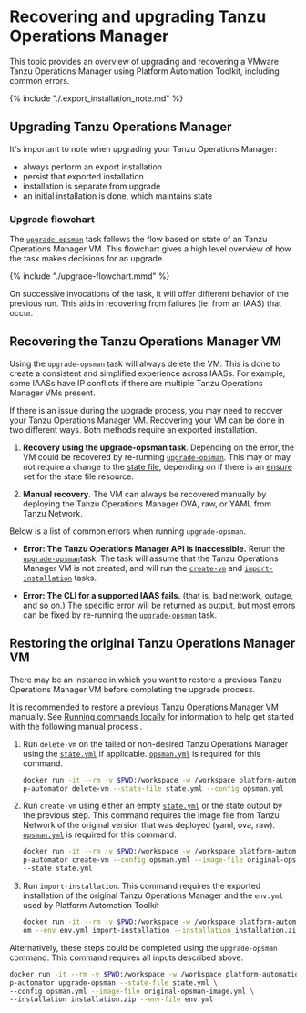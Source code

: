 # Recovering and upgrading Tanzu Operations Manager

This topic provides an overview
of upgrading and recovering a VMware Tanzu Operations Manager using Platform Automation Toolkit,
including common errors.

{% include "./.export_installation_note.md" %}

## Upgrading Tanzu Operations Manager

It's important to note when upgrading your Tanzu Operations Manager:

* always perform an export installation
* persist that exported installation
* installation is separate from upgrade
* an initial installation is done, which maintains state

### Upgrade flowchart

The [`upgrade-opsman`](../tasks.md#upgrade-opsman) task follows the flow based on state of an Tanzu Operations Manager VM.
This flowchart gives a high level overview of how the task makes decisions for an upgrade.

{% include "./upgrade-flowchart.mmd" %}

On successive invocations of the task, it will offer different behavior of the previous run.
This aids in recovering from failures (ie: from an IAAS) that occur.

## Recovering the Tanzu Operations Manager VM

Using the `upgrade-opsman` task will always delete the VM.
This is done to create a consistent and simplified experience across IAASs.
For example, some IAASs have IP conflicts
if there are multiple Tanzu Operations Manager VMs present.

If there is an issue during the upgrade process,
you may need to recover your Tanzu Operations Manager VM. 
Recovering your VM can be done in two different ways.
Both methods require an exported installation.

1. **Recovery using the upgrade-opsman task**. Depending on the error,
   the VM could be recovered by re-running [`upgrade-opsman`](../tasks.md#upgrade-opsman).
   This may or may not require a change to the [state file](../inputs-outputs.md#state),
   depending on if there is an [ensure](https://concourse-ci.org/jobs.html#schema.step.ensure)
   set for the state file resource.
   
2. **Manual recovery**. The VM can always be recovered manually
   by deploying the Tanzu Operations Manager OVA, raw, or YAML from Tanzu Network.

Below is a list of common errors when running `upgrade-opsman`.

- **Error: The Tanzu Operations Manager API is inaccessible.**
  Rerun the [`upgrade-opsman`](../tasks.md#upgrade-opsman)task. The task will assume that the Tanzu Operations Manager VM is not
  created, and will run the [`create-vm`](../tasks.md#create-vm) and
  [`import-installation`](../tasks.md#import-installation) tasks.

- **Error: The CLI for a supported IAAS fails.** (that is, bad network, outage, and so on.)
  The specific error will be returned as output,
  but most errors can be fixed
  by re-running the [`upgrade-opsman`](../tasks.md#upgrade-opsman) task.

## Restoring the original Tanzu Operations Manager VM
There may be an instance in which you want to restore a previous Tanzu Operations Manager VM
before completing the upgrade process.

It is recommended to restore a previous Tanzu Operations Manager VM manually.
See [Running commands locally](../how-to-guides/running-commands-locally.md)
for information to help get started with the following manual process .

1. Run `delete-vm` on the failed or non-desired Tanzu Operations Manager
   using the [`state.yml`](../inputs-outputs.md#state) if applicable.
   [`opsman.yml`](../inputs-outputs.md#tanzu-operations-manager-config) is required for this command.
   ```bash
   docker run -it --rm -v $PWD:/workspace -w /workspace platform-automation-image \
   p-automator delete-vm --state-file state.yml --config opsman.yml
   ```
   
2. Run `create-vm` using either an empty [`state.yml`](../inputs-outputs.md#state)
   or the state output by the previous step. 
   This command requires the image file from Tanzu Network
   of the original version that was deployed (yaml, ova, raw).
   [`opsman.yml`](../inputs-outputs.md#tanzu-operations-manager-config) is required for this command.
    ```bash
    docker run -it --rm -v $PWD:/workspace -w /workspace platform-automation-image \
    p-automator create-vm --config opsman.yml --image-file original-opsman-image.yml \
    --state state.yml
    ```
   
3. Run `import-installation`.
   This command requires the exported installation of the original Tanzu Operations Manager
   and the `env.yml` used by Platform Automation Toolkit
   ```bash
   docker run -it --rm -v $PWD:/workspace -w /workspace platform-automation-image \
   om --env env.yml import-installation --installation installation.zip
   ```

Alternatively, these steps could be completed using the `upgrade-opsman` command.
This command requires all inputs described above.
```bash
docker run -it --rm -v $PWD:/workspace -w /workspace platform-automation-image \
p-automator upgrade-opsman --state-file state.yml \
--config opsman.yml --image-file original-opsman-image.yml \
--installation installation.zip --env-file env.yml
```

[//]: # ({% with path="../" %})
[//]: # (    {% include ".internal_link_url.md" %})
[//]: # ({% endwith %})
[//]: # ({% include ".external_link_url.md" %})
